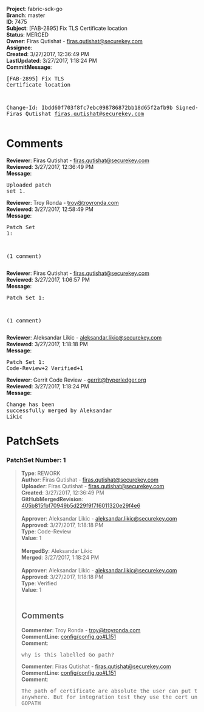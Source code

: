 <strong>Project</strong>: fabric-sdk-go<br><strong>Branch</strong>: master<br><strong>ID</strong>: 7475<br><strong>Subject</strong>: [FAB-2895] Fix TLS Certificate location<br><strong>Status</strong>: MERGED<br><strong>Owner</strong>: Firas Qutishat - firas.qutishat@securekey.com<br><strong>Assignee</strong>:<br><strong>Created</strong>: 3/27/2017, 12:36:49 PM<br><strong>LastUpdated</strong>: 3/27/2017, 1:18:24 PM<br><strong>CommitMessage</strong>:<br><pre>[FAB-2895] Fix TLS Certificate location

Change-Id: Ibdd60f703f8fc7ebc098786872bb18d65f2afb9b
Signed-off-by: Firas Qutishat <firas.qutishat@securekey.com>
</pre><h1>Comments</h1><strong>Reviewer</strong>: Firas Qutishat - firas.qutishat@securekey.com<br><strong>Reviewed</strong>: 3/27/2017, 12:36:49 PM<br><strong>Message</strong>: <pre>Uploaded patch set 1.</pre><strong>Reviewer</strong>: Troy Ronda - troy@troyronda.com<br><strong>Reviewed</strong>: 3/27/2017, 12:58:49 PM<br><strong>Message</strong>: <pre>Patch Set 1:

(1 comment)</pre><strong>Reviewer</strong>: Firas Qutishat - firas.qutishat@securekey.com<br><strong>Reviewed</strong>: 3/27/2017, 1:06:57 PM<br><strong>Message</strong>: <pre>Patch Set 1:

(1 comment)</pre><strong>Reviewer</strong>: Aleksandar Likic - aleksandar.likic@securekey.com<br><strong>Reviewed</strong>: 3/27/2017, 1:18:18 PM<br><strong>Message</strong>: <pre>Patch Set 1: Code-Review+2 Verified+1</pre><strong>Reviewer</strong>: Gerrit Code Review - gerrit@hyperledger.org<br><strong>Reviewed</strong>: 3/27/2017, 1:18:24 PM<br><strong>Message</strong>: <pre>Change has been successfully merged by Aleksandar Likic</pre><h1>PatchSets</h1><h3>PatchSet Number: 1</h3><blockquote><strong>Type</strong>: REWORK<br><strong>Author</strong>: Firas Qutishat - firas.qutishat@securekey.com<br><strong>Uploader</strong>: Firas Qutishat - firas.qutishat@securekey.com<br><strong>Created</strong>: 3/27/2017, 12:36:49 PM<br><strong>GitHubMergedRevision</strong>: [405b815fbf70949b5d229f9f7f6011320e29f4e6](https://github.com/hyperledger-gerrit-archive/fabric-sdk-go/commit/405b815fbf70949b5d229f9f7f6011320e29f4e6)<br><br><strong>Approver</strong>: Aleksandar Likic - aleksandar.likic@securekey.com<br><strong>Approved</strong>: 3/27/2017, 1:18:18 PM<br><strong>Type</strong>: Code-Review<br><strong>Value</strong>: 1<br><br><strong>MergedBy</strong>: Aleksandar Likic<br><strong>Merged</strong>: 3/27/2017, 1:18:24 PM<br><br><strong>Approver</strong>: Aleksandar Likic - aleksandar.likic@securekey.com<br><strong>Approved</strong>: 3/27/2017, 1:18:18 PM<br><strong>Type</strong>: Verified<br><strong>Value</strong>: 1<br><br><h2>Comments</h2><strong>Commenter</strong>: Troy Ronda - troy@troyronda.com<br><strong>CommentLine</strong>: [config/config.go#L151](https://github.com/hyperledger-gerrit-archive/fabric-sdk-go/blob/405b815fbf70949b5d229f9f7f6011320e29f4e6/config/config.go#L151)<br><strong>Comment</strong>: <pre>why is this labelled Go path?</pre><strong>Commenter</strong>: Firas Qutishat - firas.qutishat@securekey.com<br><strong>CommentLine</strong>: [config/config.go#L151](https://github.com/hyperledger-gerrit-archive/fabric-sdk-go/blob/405b815fbf70949b5d229f9f7f6011320e29f4e6/config/config.go#L151)<br><strong>Comment</strong>: <pre>The path of certificate are absolute the user can put the cert anywhere. But for integration test they use the cert under GOPATH</pre></blockquote>